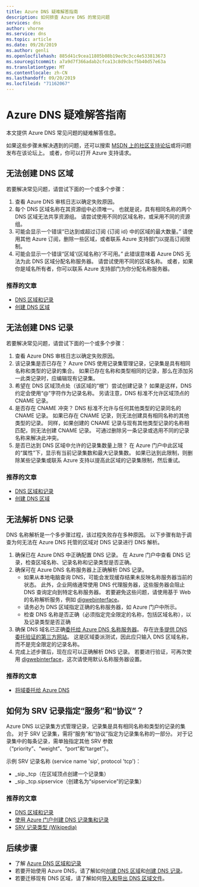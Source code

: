 ```yaml
---
title: Azure DNS 疑难解答指南
description: 如何排查 Azure DNS 的常见问题
services: dns
author: vhorne
ms.service: dns
ms.topic: article
ms.date: 09/20/2019
ms.author: genli
ms.openlocfilehash: 885d41c9cea11805b08b19ec9c3cc4e533813673
ms.sourcegitcommit: a7a9d7f366adab2cfca13c8d9cbcf5b40d57e63a
ms.translationtype: MT
ms.contentlocale: zh-CN
ms.lasthandoff: 09/20/2019
ms.locfileid: "71162067"
---
```

# <a name="azure-dns-troubleshooting-guide"></a>Azure DNS 疑难解答指南

本文提供 Azure DNS 常见问题的疑难解答信息。

如果这些步骤未解决遇到的问题，还可以搜索 [MSDN 上的社区支持论坛](https://social.msdn.microsoft.com/Forums/en-US/home?forum=WAVirtualMachinesVirtualNetwork)或将问题发布在该论坛上。 或者，你可以打开 Azure 支持请求。


## <a name="i-cant-create-a-dns-zone"></a>无法创建 DNS 区域

若要解决常见问题，请尝试下面的一个或多个步骤：

1.  查看 Azure DNS 审核日志以确定失败原因。
2.  每个 DNS 区域名称在其资源组中必须唯一。 也就是说，具有相同名称的两个 DNS 区域无法共享资源组。 请尝试使用不同的区域名称，或采用不同的资源组。
3.  可能会显示一个错误“已达到或超过订阅 {订阅 id} 中的区域的最大数量。” 请使用其他 Azure 订阅，删除一些区域，或者联系 Azure 支持部门以提高订阅限制。
4.  可能会显示一个错误“区域‘{区域名称}’不可用。” 此错误意味着 Azure DNS 无法为此 DNS 区域分配名称服务器。 请尝试使用不同的区域名称。 或者，如果你是域名所有者，你可以联系 Azure 支持部门为你分配名称服务器。


### <a name="recommended-articles"></a>推荐的文章

* [DNS 区域和记录](dns-zones-records.md)
* [创建 DNS 区域](dns-getstarted-create-dnszone-portal.md)

## <a name="i-cant-create-a-dns-record"></a>无法创建 DNS 记录

若要解决常见问题，请尝试下面的一个或多个步骤：

1.  查看 Azure DNS 审核日志以确定失败原因。
2.  该记录集是否已存在？  Azure DNS 使用记录集管理记录，记录集是具有相同名称和类型的记录的集合。 如果已存在名称和类型相同的记录，那么在添加另一此类记录时，应编辑现有记录集。
3.  希望在 DNS 区域顶点处（该区域的“根”）尝试创建记录？ 如果是这样，DNS 约定会使用“@”字符作为记录名称。 另请注意，DNS 标准不允许区域顶点的 CNAME 记录。
4.  是否存在 CNAME 冲突？  DNS 标准不允许与任何其他类型的记录同名的 CNAME 记录。 如果已存在 CNAME 记录，则无法创建具有相同名称的其他类型的记录。  同样，如果创建的 CNAME 记录与现有其他类型记录的名称相匹配，则无法创建 CNAME 记录。 可通过删除另一条记录或选用不同的记录名称来解决此冲突。
5.  是否已达到 DNS 区域中允许的记录集数量上限？ 在 Azure 门户中此区域的“属性”下，显示有当前记录集数和最大记录集数。 如果已达到此限制，则删除某些记录集或联系 Azure 支持以提高此区域的记录集限制，然后重试。 


### <a name="recommended-articles"></a>推荐的文章

* [DNS 区域和记录](dns-zones-records.md)
* [创建 DNS 区域](dns-getstarted-create-dnszone-portal.md)



## <a name="i-cant-resolve-my-dns-record"></a>无法解析 DNS 记录

DNS 名称解析是一个多步骤过程，该过程失败存在多种原因。 以下步骤有助于调查为何无法在 Azure DNS 托管的区域对 DNS 记录进行 DNS 解析。

1.  确保已在 Azure DNS 中正确配置 DNS 记录。 在 Azure 门户中查看 DNS 记录，检查区域名称、记录名称和记录类型是否正确。
2.  确保可在 Azure DNS 名称服务器上正确解析 DNS 记录。
    - 如果从本地电脑查询 DNS，可能会发现缓存结果未反映名称服务器当前的状态。  此外，企业网络通常使用 DNS 代理服务器，这些服务器会阻止 DNS 查询定向到特定名称服务器。  若要避免这些问题，请使用基于 Web 的名称解析服务，例如 [digwebinterface](https://digwebinterface.com)。
    - 请务必为 DNS 区域指定正确的名称服务器，如 Azure 门户中所示。
    - 检查 DNS 名称是否正确（必须指定完全限定的名称，包括区域名称），以及记录类型是否正确
3.  确保 DNS 域名已正确[委托给 Azure DNS 名称服务器](dns-domain-delegation.md)。 存在[许多提供 DNS 委托验证的第三方网站](https://www.bing.com/search?q=dns+check+tool)。 这是区域委派测试，因此应只输入 DNS 区域名称，而不是完全限定的记录名称。
4.  完成上述步骤后，现在应可以正确解析 DNS 记录。 若要进行验证，可再次使用 [digwebinterface](https://digwebinterface.com)，这次请使用默认名称服务器设置。


### <a name="recommended-articles"></a>推荐的文章

* [将域委托给 Azure DNS](dns-domain-delegation.md)



## <a name="how-do-i-specify-the-service-and-protocol-for-an-srv-record"></a>如何为 SRV 记录指定“服务”和“协议”？

Azure DNS 以记录集方式管理记录，记录集是具有相同名称和类型的记录的集合。 对于 SRV 记录集，需将“服务”和“协议”指定为记录集名称的一部分。 对于记录集中的每条记录，需单独指定其他 SRV 参数（“priority”、“weight”、“port”和“target”）。

示例 SRV 记录名称 (service name 'sip', protocol 'tcp')：

- \_sip.\_tcp（在区域顶点创建一个记录集）
- \_sip.\_tcp.sipservice（创建名为“sipservice”的记录集）

### <a name="recommended-articles"></a>推荐的文章

* [DNS 区域和记录](dns-zones-records.md)
* [使用 Azure 门户创建 DNS 记录集和记录](dns-getstarted-create-recordset-portal.md)
* [SRV 记录类型 (Wikipedia)](https://en.wikipedia.org/wiki/SRV_record)


## <a name="next-steps"></a>后续步骤

* 了解 [ Azure DNS 区域和记录](dns-zones-records.md)
* 若要开始使用 Azure DNS，请了解如何[创建 DNS 区域](dns-getstarted-create-dnszone-portal.md)和[创建 DNS 记录](dns-getstarted-create-recordset-portal.md)。
* 若要迁移现有 DNS 区域，请了解如何[导入和导出 DNS 区域文件](dns-import-export.md)。

